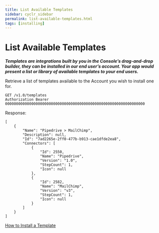 ```yaml
---
title: List Available Templates
sidebar: cyclr_sidebar
permalink: list-available-templates.html
tags: [installing]
---
```


# List Available Templates #

_**Templates are integrations built by you in the Console’s drag-and-drop builder, they can be installed in our end user’s account. Your app would present a list or library of available templates to your end users.**_

Retrieve a list of templates available to the Account you wish to install one for.

    GET /v1.0/templates
    Authorization Bearer 0000000000000000000000000000000000000000000000000000000000000000

Response:

    [
        {
            "Name": "Pipedrive > MailChimp",
            "Description": null,
            "Id": "7ad2265e-2ff0-477b-b913-cae1dfde2ea8",
            "Connectors": [
                {
                    "Id": 2550,
                    "Name": "Pipedrive",
                    "Version": "1.0",
                    "StepCount": 1,
                    "Icon": null
                },
                {
                    "Id": 2582,
                    "Name": "MailChimp",
                    "Version": "v3",
                    "StepCount": 1,
                    "Icon": null
                }
            ]
        }
    ]

[How to Install a Template](./install-cycle-template)